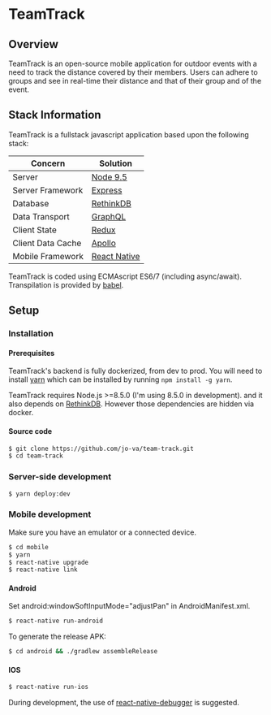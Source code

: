 # TeamTrack

## Overview

TeamTrack is an open-source mobile application for outdoor events with a need
to track the distance covered by their members. Users can adhere to groups and
see in real-time their distance and that of their group and of the event.

## Stack Information

TeamTrack is a fullstack javascript application based upon the following stack:

| Concern            | Solution                                                 |
|--------------------|----------------------------------------------------------|
| Server             | [Node 9.5](https://nodejs.org/)                          |
| Server Framework   | [Express](http://expressjs.com/)                         |
| Database           | [RethinkDB](https://www.rethinkdb.com/)                  |
| Data Transport     | [GraphQL](https://github.com/graphql/graphql-js)         |
| Client State       | [Redux](http://redux.js.org/)                            |
| Client Data Cache  | [Apollo](https://www.apollographql.com/)                 |
| Mobile Framework   | [React Native](https://facebook.github.io/react-native/) |

TeamTrack is coded using ECMAscript ES6/7 (including async/await).
Transpilation is provided by [babel](https://github.com/babel/babel).

## Setup

### Installation

#### Prerequisites

TeamTrack's backend is fully dockerized, from dev to prod.
You will need to install [yarn](https://yarnpkg.com/) which can be installed by running `npm install -g yarn`.

TeamTrack requires Node.js >=8.5.0 (I'm using 8.5.0 in development).
and it also depends on [RethinkDB](https://rethinkdb.com/).
However those dependencies are hidden via docker.

#### Source code

```bash
$ git clone https://github.com/jo-va/team-track.git
$ cd team-track
```

### Server-side development

```bash
$ yarn deploy:dev
```

### Mobile development

Make sure you have an emulator or a connected device.

```bash
$ cd mobile
$ yarn
$ react-native upgrade
$ react-native link
```

#### Android

Set android:windowSoftInputMode="adjustPan" in AndroidManifest.xml.

```bash
$ react-native run-android
```

To generate the release APK:
```bash
$ cd android && ./gradlew assembleRelease
```

#### IOS

```bash
$ react-native run-ios
```

During development, the use of [react-native-debugger](https://github.com/jhen0409/react-native-debugger) is suggested.